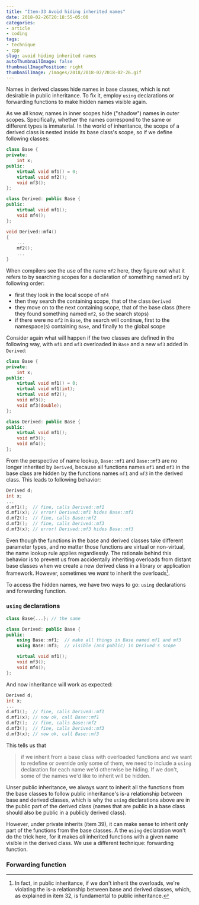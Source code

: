 ```yaml
---
title: "Item-33 Avoid hiding inherited names"
date: 2018-02-26T20:18:55-05:00
categories:
- article
- coding
tags:
- technique
- cpp
slug: avoid hiding inherited names
autoThumbnailImage: false
thumbnailImagePosition: right
thumbnailImage: /images/2018/2018-02/2018-02-26.gif
---
```


Names in derived classes hide names in base classes, which is not desirable in public inheritance. To fix it, employ `using` declarations or forwarding functions to make hidden names visible again.
<!--more-->

As we all know, names in inner scopes hide ("shadow") names in outer scopes. Specifically, whether the names correspond to the same or different types is immaterial. In the world of inheritance, the scope of a derived class is nested inside its base class's scope, so if we define following classes:

```cpp
class Base {
private:
    int x;
public:
    virtual void mf1() = 0;
    virtual void mf2();
    void mf3();
};
```

```cpp
class Derived: public Base {
public:
    virtual void mf1();
    void mf4();
};

void Derived::mf4()
{
    ...
    mf2();
    ...
}
```

When compilers see the use of the name `mf2` here, they figure out what it refers to by searching scopes for a declaration of something named `mf2` by following order:

* first they look in the local scope of `mf4`
* then they search the containing scope, that of the class `Derived`
* they move on to the next containing scope, that of the base class (there they found something named `mf2`, so the search stops)
* if there were no `mf2` in `Base`, the search will continue, first to the namespace(s) containing `Base`, and finally to the global scope

Consider again what will happen if the two classes are defined in the following way, with `mf1` and `mf3` overloaded in `Base` and a new `mf3` added in `Derived`:

```cpp
class Base {
private:
    int x;
public:
    virtual void mf1() = 0;
    virtual void mf1(int);
    virtual void mf2();
    void mf3();
    void mf3(double);
};
```

```cpp
class Derived: public Base {
public:
    virtual void mf1();
    void mf3();
    void mf4();
};
```

From the perspective of name lookup, `Base::mf1` and `Base::mf3` are no longer inherited by `Derived`, because all functions names `mf1` and `mf3` in the base class are hidden by the functions names `mf1` and `mf3` in the derived class. This leads to following behavior:

```cpp
Derived d;
int x;
...
d.mf1();  // fine, calls Derived::mf1
d.mf1(x); // error! Derived::mf1 hides Base::mf1
d.mf2();  // fine, calls Base::mf2
d.mf3();  // fine, calls Derived::mf3
d.mf3(x); // error! Derived::mf3 hides Base::mf3
```

Even though the functions in the base and derived classes take different parameter types, and no matter those functions are virtual or non-virtual, the name lookup rule applies regardlessly. The rationale behind this behavior is to prevent us from accidentally inheriting overloads from distant base classes when we create a new derived class in a library or application framework. However, sometimes we _want_ to inherit the overloads[^1].

To access the hidden names, we have two ways to go: `using` declarations and forwarding function.

### `using` declarations

```cpp
class Base{...}; // the same

class Derived: public Base {
public:
    using Base::mf1;  // make all things in Base named mf1 and mf3 
    using Base::mf3;  // visible (and public) in Derived's scope

    virtual void mf1();
    void mf3();
    void mf4();
};
```

And now inheritance will work as expected:

```cpp
Derived d;
int x;
...
d.mf1();  // fine, calls Derived::mf1
d.mf1(x); // now ok, call Base::mf1
d.mf2();  // fine, calls Base::mf2
d.mf3();  // fine, calls Derived::mf3
d.mf3(x); // now ok, call Base::mf3
```

This tells us that

> if we inherit from a base class with overloaded functions and we want to redefine or override only some of them, we need to include a `using` declaration for each name we'd otherwise be hiding. If we don't, some of the names we'd like to inherit will be hidden.

Unser public inheritance, we always want to inherit all the functions from the base classes to follow public inheritance's is-a relationship between base and derived classes, which is why the `using` declarations above are in the public part of the derived class (names that are public in a base class should also be public in a publicly derived class).

However, under private inherits (item 39), it can make sense to inherit only part of the functions from the base classes. A the `using` declaration won't do the trick here, for it makes _all_ inherited functions with a given name visible in the derived class. We use a different technique: forwarding function.

### Forwarding function



[^1]: In fact, in public inheritance, if we don't inherit the overloads, we're violating the is-a relationship between base and derived classes, which, as explained in item 32, is fundamental to public inheritance.